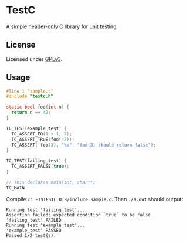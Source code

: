 # TestC
A simple header-only C library for unit testing.

## License
Licensed under [GPLv3](./LICENSE).

## Usage
```c
#line 1 "sample.c"
#include "testc.h"

static bool foo(int n) {
  return n == 42;
}

TC_TEST(example_test) {
  TC_ASSERT_EQ(1 + 1, 2);
  TC_ASSERT_TRUE(foo(42));
  TC_ASSERT(!foo(3), "%s", "foo(3) should return false");
}

TC_TEST(failing_test) {
  TC_ASSERT_FALSE(true);
}

// This declares main(int, char**)
TC_MAIN
```

Compile `cc -I$TESTC_DIR/include sample.c`.
Then `./a.out` should output:
```
Running test 'failing_test'...
Assertion failed: expected condition `true` to be false
'failing_test' FAILED
Running test 'example_test'...
'example_test' PASSED
Passed 1/2 test(s).
```
